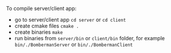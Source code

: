 To compile server/client app:
- go to server/client app `cd server` or `cd client`
- create cmake files `cmake .`
- create binaries `make`
- run binaries from `server/bin` or `client/bin` folder, for example `bin/./BombermanServer` or `bin/./BombermanClient`